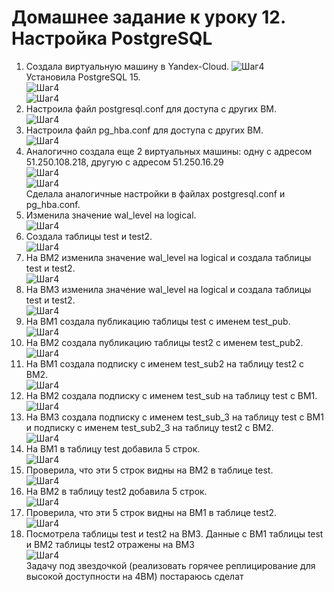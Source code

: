# Домашнее задание к уроку 12. Настройка PostgreSQL #   
1. Создала виртуальную машину в Yandex-Cloud.
![Шаг4](/14_1_create_vm1.jpg)  
Установила PostgreSQL 15.   
![Шаг4](/14_2_inst_psg1.jpg)  
![Шаг4](/14_3_psg_ok1.jpg)  
1. Настроила файл postgresql.conf для доступа с других ВМ.   
![Шаг4](/14_4_psg_conf1.jpg)  
1. Настроила файл pg_hba.conf для доступа с других ВМ.  
![Шаг4](/14_5_hba_conf1.jpg)  
1. Аналогично создала еще 2 виртуальных машины: одну с адресом 51.250.108.218, другую с адресом 51.250.16.29  
![Шаг4](/14_6_create_vm2.jpg)  
![Шаг4](/14_8_create_vm3.jpg)  
Сделала аналогичные настройки в файлах postgresql.conf и pg_hba.conf.   
1. Изменила значение wal_level на logical.   
![Шаг4](/14_11_replica1.jpg)  
1. Создала таблицы test и test2.   
![Шаг4](/14_12_create1.jpg)   
1. На ВМ2 изменила значение wal_level на logical и создала таблицы test и test2.   
![Шаг4](/14_13_create2.jpg)   
1. На ВМ3 изменила значение wal_level на logical и создала таблицы test и test2.   
![Шаг4](/14_14_create3.jpg)  
1. На ВМ1 создала публикацию таблицы test с именем test_pub.   
![Шаг4](/14_15_pub1.jpg)   
1. На ВМ2 создала публикацию таблицы test2 с именем test_pub2.   
![Шаг4](/14_16_pub2.jpg)   
1. На ВМ1 создала подписку с именем test_sub2 на таблицу test2 с ВМ2.   
![Шаг4](/14_17_sub2.jpg)   
1. На ВМ2 создала подписку с именем test_sub на таблицу test с ВМ1.   
![Шаг4](/14_18_sub1.jpg)   
1. На ВМ3 создала подписку с именем test_sub_3 на таблицу test с ВМ1 и подписку с именем test_sub2_3 на таблицу test2 с ВМ2.   
![Шаг4](/14_19_sub3.jpg)   
1. На ВМ1 в таблицу test добавила 5 строк.   
![Шаг4](/14_21_insert1.jpg)   
1. Проверила, что эти 5 строк видны на ВМ2 в таблице test.   
![Шаг4](/14_22_replica1.jpg)   
1. На ВМ2 в таблицу test2 добавила 5 строк.   
![Шаг4](/14_23_insert2.jpg)   
1. Проверила, что эти 5 строк видны на ВМ1 в таблице test2.   
![Шаг4](/14_24_replica2.jpg)   
1. Посмотрела таблицы test и test2 на ВМ3. Данные с ВМ1 таблицы test и ВМ2 таблицы test2 отражены на ВМ3  
![Шаг4](/14_24_replica3.jpg)   
Задачу под звездочкой (реализовать горячее реплицирование для высокой доступности на 4ВМ) постараюсь сделат

